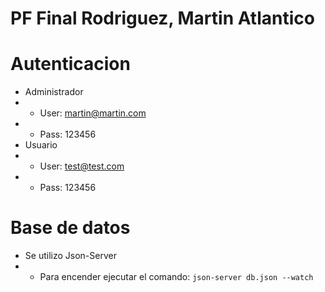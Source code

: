 # PF Final  Rodriguez, Martin Atlantico


# Autenticacion

- Administrador
- - User: martin@martin.com
- - Pass: 123456
- Usuario
- - User: test@test.com
- - Pass: 123456

# Base de datos
- Se utilizo Json-Server
- - Para encender ejecutar el comando: `json-server db.json --watch`
